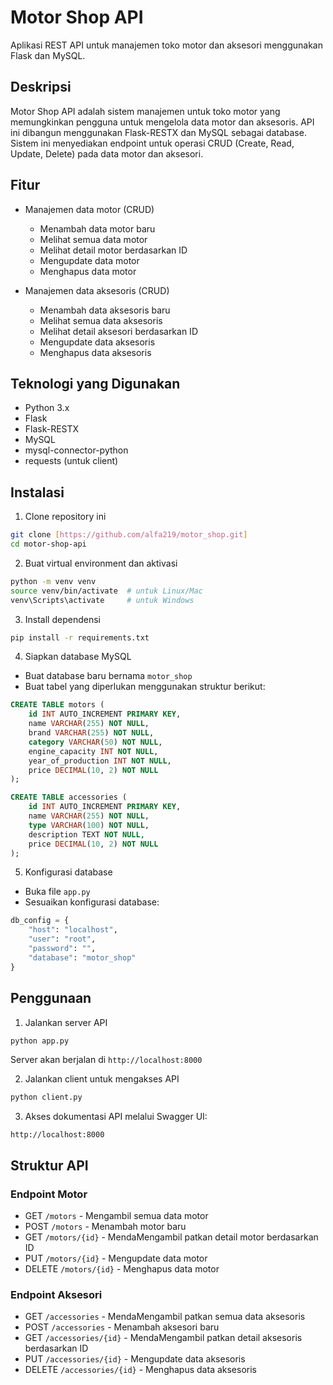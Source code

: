 # Motor Shop API

Aplikasi REST API untuk manajemen toko motor dan aksesori menggunakan Flask dan MySQL.

## Deskripsi

Motor Shop API adalah sistem manajemen untuk toko motor yang memungkinkan pengguna untuk mengelola data motor dan aksesoris. API ini dibangun menggunakan Flask-RESTX dan MySQL sebagai database. Sistem ini menyediakan endpoint untuk operasi CRUD (Create, Read, Update, Delete) pada data motor dan aksesori.

## Fitur

- Manajemen data motor (CRUD)
  - Menambah data motor baru
  - Melihat semua data motor
  - Melihat detail motor berdasarkan ID
  - Mengupdate data motor
  - Menghapus data motor

- Manajemen data aksesoris (CRUD)
  - Menambah data aksesoris baru
  - Melihat semua data aksesoris
  - Melihat detail aksesori berdasarkan ID
  - Mengupdate data aksesoris
  - Menghapus data aksesoris

## Teknologi yang Digunakan

- Python 3.x
- Flask
- Flask-RESTX
- MySQL
- mysql-connector-python
- requests (untuk client)

## Instalasi

1. Clone repository ini
```bash
git clone [https://github.com/alfa219/motor_shop.git]
cd motor-shop-api
```

2. Buat virtual environment dan aktivasi
```bash
python -m venv venv
source venv/bin/activate  # untuk Linux/Mac
venv\Scripts\activate     # untuk Windows
```

3. Install dependensi
```bash
pip install -r requirements.txt
```

4. Siapkan database MySQL
- Buat database baru bernama `motor_shop`
- Buat tabel yang diperlukan menggunakan struktur berikut:

```sql
CREATE TABLE motors (
    id INT AUTO_INCREMENT PRIMARY KEY,
    name VARCHAR(255) NOT NULL,
    brand VARCHAR(255) NOT NULL,
    category VARCHAR(50) NOT NULL,
    engine_capacity INT NOT NULL,
    year_of_production INT NOT NULL,
    price DECIMAL(10, 2) NOT NULL
);

CREATE TABLE accessories (
    id INT AUTO_INCREMENT PRIMARY KEY,
    name VARCHAR(255) NOT NULL,
    type VARCHAR(100) NOT NULL,
    description TEXT NOT NULL,
    price DECIMAL(10, 2) NOT NULL
);
```

5. Konfigurasi database
- Buka file `app.py`
- Sesuaikan konfigurasi database:
```python
db_config = {
    "host": "localhost",
    "user": "root",
    "password": "",
    "database": "motor_shop"
}
```

## Penggunaan

1. Jalankan server API
```bash
python app.py
```
Server akan berjalan di `http://localhost:8000`

2. Jalankan client untuk mengakses API
```bash
python client.py
```

3. Akses dokumentasi API melalui Swagger UI:
```
http://localhost:8000
```

## Struktur API

### Endpoint Motor

- GET `/motors` - Mengambil semua data motor
- POST `/motors` - Menambah motor baru
- GET `/motors/{id}` - MendaMengambil patkan detail motor berdasarkan ID
- PUT `/motors/{id}` - Mengupdate data motor
- DELETE `/motors/{id}` - Menghapus data motor

### Endpoint Aksesori

- GET `/accessories` - MendaMengambil patkan semua data aksesoris
- POST `/accessories` - Menambah aksesori baru
- GET `/accessories/{id}` - MendaMengambil patkan detail aksesoris berdasarkan ID
- PUT `/accessories/{id}` - Mengupdate data aksesoris
- DELETE `/accessories/{id}` - Menghapus data aksesoris





